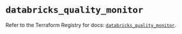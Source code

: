 # `databricks_quality_monitor`

Refer to the Terraform Registry for docs: [`databricks_quality_monitor`](https://registry.terraform.io/providers/databricks/databricks/1.93.0/docs/resources/quality_monitor).
